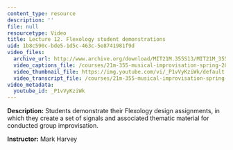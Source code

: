 ```yaml
---
content_type: resource
description: ''
file: null
resourcetype: Video
title: Lecture 12. Flexology student demonstrations
uid: 1b8c590c-bde5-1d5c-463c-5e8741981f9d
video_files:
  archive_url: http://www.archive.org/download/MIT21M.355S13/MIT21M_355S13_lecture_12_300k.mp4
  video_captions_file: /courses/21m-355-musical-improvisation-spring-2013/7d12e2b1c74d5515bc9388555158bab4_P1vVyKziWk.vtt
  video_thumbnail_file: https://img.youtube.com/vi/_P1vVyKziWk/default.jpg
  video_transcript_file: /courses/21m-355-musical-improvisation-spring-2013/721c4b4ef017291996d3bb22bf0cecb3_P1vVyKziWk.pdf
video_metadata:
  youtube_id: _P1vVyKziWk
---
```


**Description:** Students demonstrate their Flexology design assignments, in which they create a set of signals and associated thematic material for conducted group improvisation.

**Instructor:** Mark Harvey